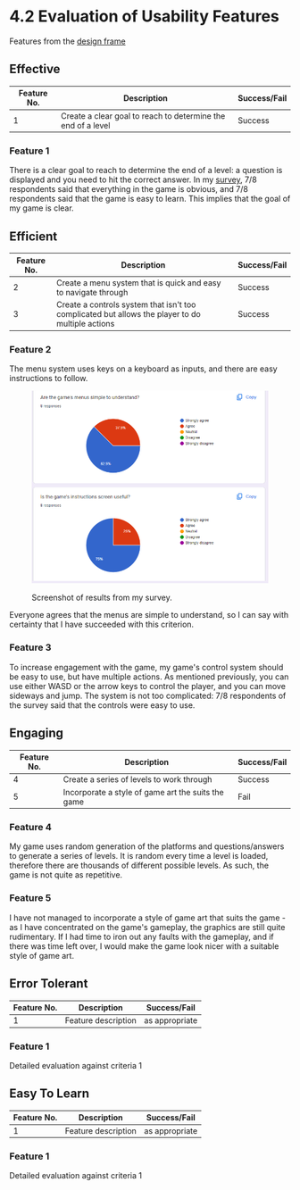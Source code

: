 # 4.2 Evaluation of Usability Features

Features from the [design frame](../design-and-development/systems-diagram.md)

## Effective

| Feature No. | Description                                                  | Success/Fail |
| ----------- | ------------------------------------------------------------ | ------------ |
| 1           | Create a clear goal to reach to determine the end of a level | Success      |

### Feature 1

There is a clear goal to reach to determine the end of a level: a question is displayed and you need to hit the correct answer. In my [survey](../testing/3.2-usability-testing.md), 7/8 respondents said that everything in the game is obvious, and 7/8 respondents said that the game is easy to learn. This implies that the goal of my game is clear.

## Efficient

| Feature No. | Description                                                                                      | Success/Fail |
| ----------- | ------------------------------------------------------------------------------------------------ | ------------ |
| 2           | Create a menu system that is quick and easy to navigate through                                  | Success      |
| 3           | Create a controls system that isn't too complicated but allows the player to do multiple actions | Success      |

### Feature 2

The menu system uses keys on a keyboard as inputs, and there are easy instructions to follow.

<figure><img src="../.gitbook/assets/image.png" alt=""><figcaption><p>Screenshot of results from my survey.</p></figcaption></figure>

Everyone agrees that the menus are simple to understand, so I can say with certainty that I have succeeded with this criterion.

### Feature 3

To increase engagement with the game, my game's control system should be easy to use, but have multiple actions. As mentioned previously, you can use either WASD or the arrow keys to control the player, and you can move sideways and jump. The system is not too complicated: 7/8 respondents of the survey said that the controls were easy to use.

## Engaging

| Feature No. | Description                                        | Success/Fail |
| ----------- | -------------------------------------------------- | ------------ |
| 4           | Create a series of levels to work through          | Success      |
| 5           | Incorporate a style of game art the suits the game | Fail         |

### Feature 4

My game uses random generation of the platforms and questions/answers to generate a series of levels. It is random every time a level is loaded, therefore there are thousands of different possible levels. As such, the game is not quite as repetitive.

### Feature 5

I have not managed to incorporate a style of game art that suits the game - as I have concentrated on the game's gameplay, the graphics are still quite rudimentary. If I had time to iron out any faults with the gameplay, and if there was time left over, I would make the game look nicer with a suitable style of game art.

## Error Tolerant

| Feature No. | Description         | Success/Fail   |
| ----------- | ------------------- | -------------- |
| 1           | Feature description | as appropriate |

### Feature 1

Detailed evaluation against criteria 1

## Easy To Learn

| Feature No. | Description         | Success/Fail   |
| ----------- | ------------------- | -------------- |
| 1           | Feature description | as appropriate |

### Feature 1

Detailed evaluation against criteria 1
